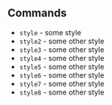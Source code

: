 ## Commands

* `style` - some style
* `style2` - some other style
* `style3` - some other style
* `style4` - some other style
* `style5` - some other style
* `style6` - some other style
* `style7` - some other style
* `style8` - some other style
